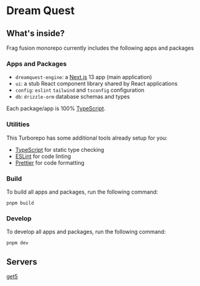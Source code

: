 # Dream Quest

## What's inside?

Frag fusion monorepo currently includes the following apps and packages

### Apps and Packages

- `dreamquest-engine`: a [Next.js](https://nextjs.org/) 13 app (main application)
- `ui`: a stub React component library shared by React applications
- `config`: `eslint` `tailwind` and `tsconfig` configuration
- `db`: `drizzle-orm` database schemas and types

Each package/app is 100% [TypeScript](https://www.typescriptlang.org/).

### Utilities

This Turborepo has some additional tools already setup for you:

- [TypeScript](https://www.typescriptlang.org/) for static type checking
- [ESLint](https://eslint.org/) for code linting
- [Prettier](https://prettier.io) for code formatting

### Build

To build all apps and packages, run the following command:

```
pnpm build
```

### Develop

To develop all apps and packages, run the following command:

```
pnpm dev
```

## Servers

[get5](https://github.com/splewis/get5)

